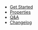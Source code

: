 * [Get Started](/?id=get-started)
* [Properties](properties.md)
* [Q&A](https://github.com/{{repo}}/discussions/categories/q-a)
* [Changelog](https://github.com/{{repo}}/releases)
